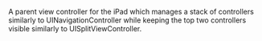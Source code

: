 A parent view controller for the iPad which manages a stack of controllers similarly to UINavigationController while keeping the top two controllers visible similarly to UISplitViewController.
